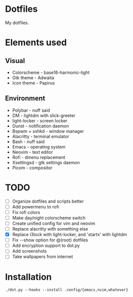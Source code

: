 # Dotfiles
My dotfiles.

# Elements used
## Visual
* Colorscheme - base16-harmonic-light
* Gtk theme - Adwaita
* Icon theme - Papirus

## Environment
* Polybar - nuff said
* DM - lightdm with slick-greeter
* light-locker - screen locker
* Dunst   - notification daemon
* Bspwm + sxhkd   - window manager
* Alacritty - terminal emulator
* Bash - nuff said
* Emacs - operating system
* Neovim - text editor
* Rofi - dmenu replacement
* Xsettingsd - gtk settings daemon
* Picom - compositor

# TODO
- [ ] Organize dotfiles and scripts better
- [ ] Add powermenu to rofi
- [ ] Fix rofi colors
- [ ] Make day/night colorscheme switch
- [ ] Create unified config for vim and neovim
- [ ] Replace alacritty with something else
- [x] Replace i3lock with light-locker, and 'startx' with lightdm
- [ ] Fix --show option for @(root) dotfiles
- [ ] Add encryption support to dot.py
- [ ] Add screenshots
- [ ] Take wallpapers from internet

# Installation
```shell
./dot.py --hooks --install .config/{emacs,nvim,whatever}
```
